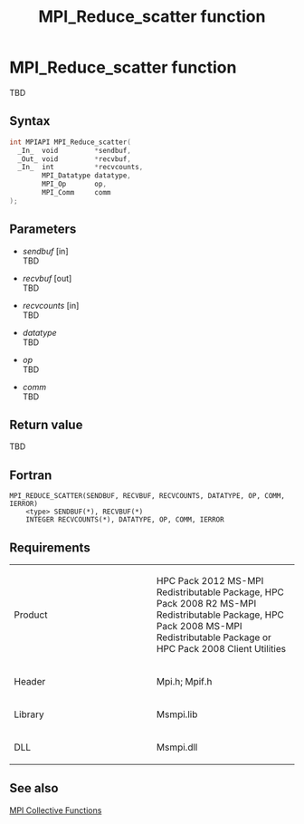 ﻿---
title: MPI_Reduce_scatter function
TOCTitle: MPI_Reduce_scatter function
ms:assetid: f52cf815-485f-4cca-903f-a0179ff929ed
ms:mtpsurl: https://msdn.microsoft.com/en-us/library/Dn473457(v=VS.85)
ms:contentKeyID: 59360992
ms.date: 03/28/2018
mtps_version: v=VS.85
f1_keywords:
- MPI_REDUCE_SCATTER
- mpif/MPI_Reduce_scatter
- mpi/MPI_REDUCE_SCATTER
dev_langs:
- C++
- C
---

# MPI\_Reduce\_scatter function

TBD

## Syntax

``` c++
int MPIAPI MPI_Reduce_scatter(
  _In_  void         *sendbuf,
  _Out_ void         *recvbuf,
  _In_  int          *recvcounts,
        MPI_Datatype datatype,
        MPI_Op       op,
        MPI_Comm     comm
);
```

## Parameters

  - *sendbuf* \[in\]  
    TBD

  - *recvbuf* \[out\]  
    TBD

  - *recvcounts* \[in\]  
    TBD

  - *datatype*  
    TBD

  - *op*  
    TBD

  - *comm*  
    TBD

## Return value

TBD

## Fortran

    MPI_REDUCE_SCATTER(SENDBUF, RECVBUF, RECVCOUNTS, DATATYPE, OP, COMM, IERROR)
        <type> SENDBUF(*), RECVBUF(*)
        INTEGER RECVCOUNTS(*), DATATYPE, OP, COMM, IERROR

## Requirements

<table>
<colgroup>
<col style="width: 50%" />
<col style="width: 50%" />
</colgroup>
<tbody>
<tr class="odd">
<td><p>Product</p></td>
<td><p>HPC Pack 2012 MS-MPI Redistributable Package, HPC Pack 2008 R2 MS-MPI Redistributable Package, HPC Pack 2008 MS-MPI Redistributable Package or HPC Pack 2008 Client Utilities</p></td>
</tr>
<tr class="even">
<td><p>Header</p></td>
<td>Mpi.h;
Mpif.h</td>
</tr>
<tr class="odd">
<td><p>Library</p></td>
<td>Msmpi.lib</td>
</tr>
<tr class="even">
<td><p>DLL</p></td>
<td>Msmpi.dll</td>
</tr>
</tbody>
</table>


## See also

[MPI Collective Functions](mpi-collective-functions.md)

